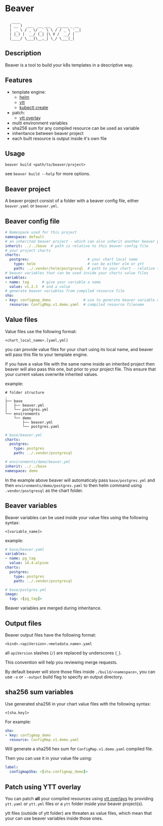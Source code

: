# Beaver

```
   ____
  | __ )  ___  __ ___   _____ _ __
  |  _ \ / _ \/ _` \ \ / / _ \ '__|
  | |_) |  __/ (_| |\ V /  __/ |
  |____/ \___|\__,_| \_/ \___|_|

```

## Description

Beaver is a tool to build your k8s templates in a descriptive way.

## Features

- template engine:
	- [helm](https://helm.sh/)
	- [ytt](https://carvel.dev/ytt/)
	- [kubectl create](https://kubernetes.io/docs/reference/generated/kubectl/kubectl-commands#create)
- patch:
	- [ytt overlay](https://carvel.dev/ytt/docs/v0.39.0/ytt-overlays/)
- multi environment variables
- sha256 sum for any compiled resource can be used as variable
- inheritance between beaver project
- each built resource is output inside it's own file

## Usage

```
beaver build <path/to/beaver/project>
```

see `beaver build --help` for more options.

## Beaver project

A beaver project consist of a folder with a beaver config file,  either `beaver.yaml` or `beaver.yml`.

## Beaver config file

```yaml
# Namespace used for this project
namespace: default
# an inherited beaver project - which can also inherit another beaver project
inherit: ../../base  # path is relative to this beaver config file
# your project charts
charts:
  postgres:                           # your chart local name
    type: helm                        # can be either elm or ytt
    path: ../.vendor/helm/postgresql  # path to your chart - relative to this file
# beaver variables that can be used inside your charts value files
variables:
- name: tag      # give your variable a name
  value: v1.2.3  # and a value
# generate beaver variables from compiled resource file
sha:
- key: configmap_demo               # use to generate beaver variable name
  resource: ConfigMap.v1.demo.yaml  # compiled resource filename
```

## Value files

Value files use the following format:

```
<chart_local_name>.[yaml,yml]
```

you can provide value files for your chart using its local name, and beaver will
pass this file to your template engine.

If you have a value file with the same name inside an inherited project then
beaver will also pass this one, but prior to your project file. This ensure that
your current values overwrite inherited values.

example:

```
# folder structure
.
├── base
│   ├── beaver.yml
│   └── postgres.yml
└── environments
    └── demo
        ├── beaver.yml
        └── postgres.yaml
```
```yaml
# base/beaver.yml
charts:
  postgres:
    type: postgres
    path: ../.vendor/postgresql
```
```yaml
# environments/demo/beaver.yml
inherit: ../../base
namespace: demo
```

In the example above beaver will automaticaly pass `base/postgres.yml` and then
`environments/demo/postgres.yaml` to then helm command using `.vendor/postgresql`
as the chart folder.

## Beaver variables

Beaver variables can be used inside your value files using the following syntax:

```
<[variable_name]>
```

example:
```yaml
# base/beaver.yaml
variables:
- name: pg_tag
  value: 14.4-alpine
charts:
  postgres:
    type: postgres
    path: ../.vendor/postgresql
```
```yaml
# base/postgres.yml
image:
  tag: <[pg_tag]>
```

Beaver variables are merged during inheritance.

## Output files

Beaver output files have the following format:

```
<kind>.<apiVersion>.<metadata.name>.yaml
```

all `apiVersion` slashes (`/`) are replaced by underscores (`_`).

This convention will help you reviewing merge requests.

By default beaver will store those files inside `./build/<namespace>`, you can
use `-o` or `--output` build flag to specify an output directory.

## sha256 sum variables

Use generated sha256 in your chart value files with the following syntax:

```
<[sha.key]>
```

For example:

```yaml
sha:
- key: configmap_demo
  resource: ConfigMap.v1.demo.yaml
```
Will generate a sha256 hex sum for `ConfigMap.v1.demo.yaml` compiled file.

Then you can use it in your value file using:

```yaml
label:
  configmapSha: <[sha.configmap_demo]>
```

## Patch using YTT overlay

You can patch **all** your compiled resources using
[ytt overlays](https://carvel.dev/ytt/docs/v0.39.0/ytt-overlays/) by providing
`ytt.yaml` or `ytt.yml` files or a `ytt` folder inside your beaver project(s).

ytt files (outside of ytt folder) are threaten as value files, which mean that
your can use beaver variables inside those ones.
